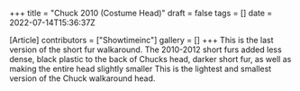 +++
title = "Chuck 2010 (Costume Head)"
draft = false
tags = []
date = 2022-07-14T15:36:37Z

[Article]
contributors = ["Showtimeinc"]
gallery = []
+++
This is the last version of the short fur walkaround. The 2010-2012 short furs added less dense, black plastic to the back of Chucks head, darker short fur, as well as making the entire head slightly smaller This is the lightest and smallest version of the Chuck walkaround head.